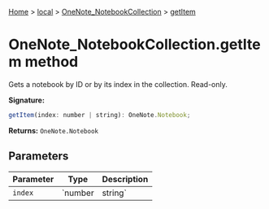 [Home](./index) &gt; [local](local.md) &gt; [OneNote\_NotebookCollection](local.onenote_notebookcollection.md) &gt; [getItem](local.onenote_notebookcollection.getitem.md)

# OneNote\_NotebookCollection.getItem method

Gets a notebook by ID or by its index in the collection. Read-only.

**Signature:**
```javascript
getItem(index: number | string): OneNote.Notebook;
```
**Returns:** `OneNote.Notebook`

## Parameters

|  Parameter | Type | Description |
|  --- | --- | --- |
|  `index` | `number | string` |  |

